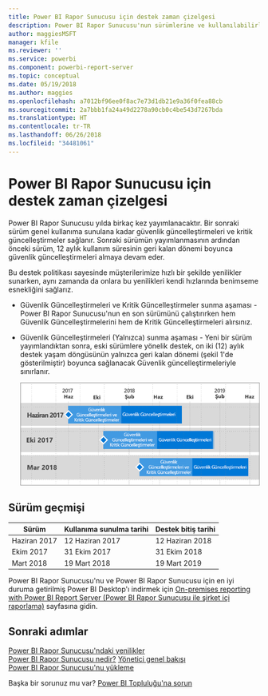 ```yaml
---
title: Power BI Rapor Sunucusu için destek zaman çizelgesi
description: Power BI Rapor Sunucusu'nun sürümlerine ve kullanılabilirliğine ilişkin bir liste.
author: maggiesMSFT
manager: kfile
ms.reviewer: ''
ms.service: powerbi
ms.component: powerbi-report-server
ms.topic: conceptual
ms.date: 05/19/2018
ms.author: maggies
ms.openlocfilehash: a7012bf96ee0f8ac7e73d1db21e9a36f0fea88cb
ms.sourcegitcommit: 2a7bbb1fa24a49d2278a90cb0c4be543d7267bda
ms.translationtype: HT
ms.contentlocale: tr-TR
ms.lasthandoff: 06/26/2018
ms.locfileid: "34481061"
---
```

# <a name="support-timeline-for-power-bi-report-server"></a>Power BI Rapor Sunucusu için destek zaman çizelgesi
Power BI Rapor Sunucusu yılda birkaç kez yayımlanacaktır. Bir sonraki sürüm genel kullanıma sunulana kadar güvenlik güncelleştirmeleri ve kritik güncelleştirmeler sağlanır. Sonraki sürümün yayımlanmasının ardından önceki sürüm, 12 aylık kullanım süresinin geri kalan dönemi boyunca güvenlik güncelleştirmeleri almaya devam eder.

Bu destek politikası sayesinde müşterilerimize hızlı bir şekilde yenilikler sunarken, aynı zamanda da onlara bu yenilikleri kendi hızlarında benimseme esnekliğini sağlarız.

* Güvenlik Güncelleştirmeleri ve Kritik Güncelleştirmeler sunma aşaması - Power BI Rapor Sunucusu'nun en son sürümünü çalıştırırken hem Güvenlik Güncelleştirmelerini hem de Kritik Güncelleştirmeleri alırsınız.
* Güvenlik Güncelleştirmeleri (Yalnızca) sunma aşaması - Yeni bir sürüm yayımlandıktan sonra, eski sürümlere yönelik destek, on iki (12) aylık destek yaşam döngüsünün yalnızca geri kalan dönemi (şekil 1'de gösterilmiştir) boyunca sağlanacak Güvenlik güncelleştirmeleriyle sınırlanır.

    ![Destek zaman dilimini gösteren graf](media/support-timeline/report-server-support-timeline-mar-2018.png)

## <a name="version-history"></a>Sürüm geçmişi
| **Sürüm** | **Kullanıma sunulma tarihi** | **Destek bitiş tarihi** |
| --- | --- | --- |
| Haziran 2017 |12 Haziran 2017 |12 Haziran 2018 |
| Ekim 2017 |31 Ekim 2017 |31 Ekim 2018 |
| Mart 2018 | 19 Mart 2018 | 19 Mart 2019 |

Power BI Rapor Sunucusu'nu ve Power BI Rapor Sunucusu için en iyi duruma getirilmiş Power BI Desktop'ı indirmek için [On-premises reporting with Power BI Report Server (Power BI Rapor Sunucusu ile şirket içi raporlama)](https://powerbi.microsoft.com/report-server/) sayfasına gidin.

## <a name="next-steps"></a>Sonraki adımlar
[Power BI Rapor Sunucusu'ndaki yenilikler](whats-new.md)  
[Power BI Rapor Sunucusu nedir?](get-started.md)
[Yönetici genel bakışı](admin-handbook-overview.md)  
[Power BI Rapor Sunucusu'nu yükleme](install-report-server.md)  

Başka bir sorunuz mu var? [Power BI Topluluğu'na sorun](https://community.powerbi.com/)

